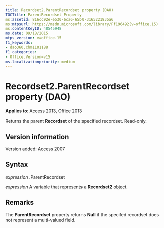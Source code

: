 ```yaml
---
title: Recordset2.ParentRecordset property (DAO)
TOCTitle: ParentRecordset Property
ms:assetid: 816cc92e-e530-6ca6-65b0-3165221835a6
ms:mtpsurl: https://msdn.microsoft.com/library/Ff196492(v=office.15)
ms:contentKeyID: 48545948
ms.date: 09/18/2015
mtps_version: v=office.15
f1_keywords:
- dao360.chm1101188
f1_categories:
- Office.Version=v15
ms.localizationpriority: medium
---
```


# Recordset2.ParentRecordset property (DAO)


**Applies to**: Access 2013, Office 2013 

Returns the parent **Recordset** of the specified recordset. Read-only.

## Version information

Version added: Access 2007

## Syntax

*expression* .ParentRecordset

*expression* A variable that represents a **Recordset2** object.

## Remarks

The **ParentRecordset** property returns **Null** if the specifed recordset does not represent a multi-valued field.

